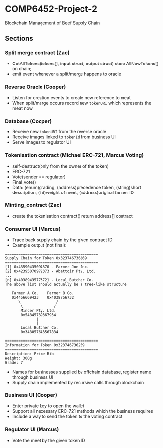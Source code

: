 # COMP6452-Project-2
Blockchain Management of Beef Supply Chain


## Sections

### Split merge contract (Zac)
  * GetAllTokens(tokens[], input struct, output struct) store AllNewTokens[] on chain; 
  * emit event whenever a split/merge happens to oracle
  
### Reverse Oracle (Cooper)
  * Listen for creation events to create new reference to meat
  * When split/merge occurs record new `tokenURI` which represents the meat now
  
### Database (Cooper)
  * Receive new `tokenURI` from the reverse oracle
  * Receive images linked to `tokenId` from business UI
  * Serve images to regulator UI
  
### Tokenisation contract (Michael ERC-721, Marcus Voting)
  * self-destruct(only from the owner of the token)
  * ERC-721
  * Vote(sender == regulator)
  * Final_vote() 
  * Data: (enum)grading,
          (address)precedence token,
          (string)short description,
          (int)weight of meet,
          (address)original farmer ID

### Minting_contract (Zac)
 * create the tokenisation contract() return address[] contract

### Consumer UI (Marcus)
  *  Trace back supply chain by the given contract ID
  * Example output (not final):
  ```
==========================================
Supply Chain for Token 0x323746736269
==========================================
[1] 0x43590435094370 - Farmer Joe Inc.
[2] 0x42395070972373 - Abattoir Pty. Ltd.
...
[n] 0x40389435773721 - Local Butcher Co.
The above list should actually be a tree-like structure

     Farmer A Co.    Farmer B Co.
     0x4456669423    0x4038756732
        \                /
         \              /
         Mincer Pty. Ltd.
         0x54845739367934
                |
                |
         Local Butcher Co.
         0x348057643567834
  
==========================================
Information for Token 0x323746736269
==========================================
Description: Prime Rib
Weight: 300g
Grade: 7
```
 * Names for businesses supplied by offchain database, register name through business UI
 * Supply chain implemented by recursive calls through blockchain

### Business UI (Cooper)
  * Enter private key to open the wallet
  * Support all necessary ERC-721 methods which the business requires
  * Include a way to send the token to the voting contract

### Regulator UI (Marcus)
  *  Vote the meet by the given token ID
